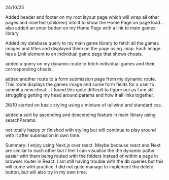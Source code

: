 24/10/25

Added header and footer on my root layout page which will wrap all other pages and inserted {children} into it to show the Home Page on page load... also added an enter button on my Home Page with a link to main games library

Added my database query to my main game library to fetch all the games images and titles and displayed them on the page using .map. Each image has a Link element to an individual game page that shows cheats.

added a query on my dynamic route to fetch individual games and their corrosponding cheats.

added another route to a form submission page from my dynamic route. This route displays the games image and some form fields for a user to submit a new cheat... I found this quite difficult to figure out as I am still struggling getting my head around params and how it all links together.

26/10
started on basic styling using a mixture of tailwind and standard css.

added a sort by ascending and descending feature in main library using searchParams.

not totally happy or finished with styling but will continue to play around with it after submission in own time.

Summary:
I enjoy using Next.js over react. Maybe because react and Next are similar to each other but I feel I can visualise the the dynamic paths easier with them being routed with the folders instead of within a page in browser router in React. I am still having trouble with the db queries but this will come with practice. I did not quite manage to implement the delete button, but will also try in my own time.
